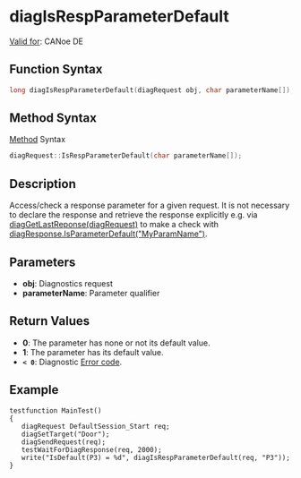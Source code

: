 # diagIsRespParameterDefault

[Valid for](../../../Shared/FeatureAvailability.md): CANoe DE

## Function Syntax

```c
long diagIsRespParameterDefault(diagRequest obj, char parameterName[]);
```

## Method Syntax

[Method](../../../Shared/CAPL/General/ClassesAndObjects.md) Syntax

```c
diagRequest::IsRespParameterDefault(char parameterName[]);
```

## Description

Access/check a response parameter for a given request. It is not necessary to declare the response and retrieve the response explicitly e.g. via [diagGetLastReponse(diagRequest)](CAPLfunctionDiagGetLastResponse.md) to make a check with [diagResponse.IsParameterDefault("MyParamName")](CAPLfunctionDiagIsParameterDefault.md).

## Parameters

- **obj**: Diagnostics request
- **parameterName**: Parameter qualifier

## Return Values

- **0**: The parameter has none or not its default value.
- **1**: The parameter has its default value.
- **`< 0`**: Diagnostic [Error code](../CAPLfunctionsDiagnosticsErrorCode.md).

## Example

```plaintext
testfunction MainTest()
{
   diagRequest DefaultSession_Start req;
   diagSetTarget("Door");
   diagSendRequest(req);
   testWaitForDiagResponse(req, 2000);
   write("IsDefault(P3) = %d", diagIsRespParameterDefault(req, "P3"));
}
```
